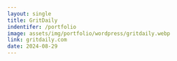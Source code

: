 ```yaml
---
layout: single
title: GritDaily
indentifer: /portfolio
image: assets/img/portfolio/wordpress/gritdaily.webp
link: gritdaily.com
date: 2024-08-29
---
```

